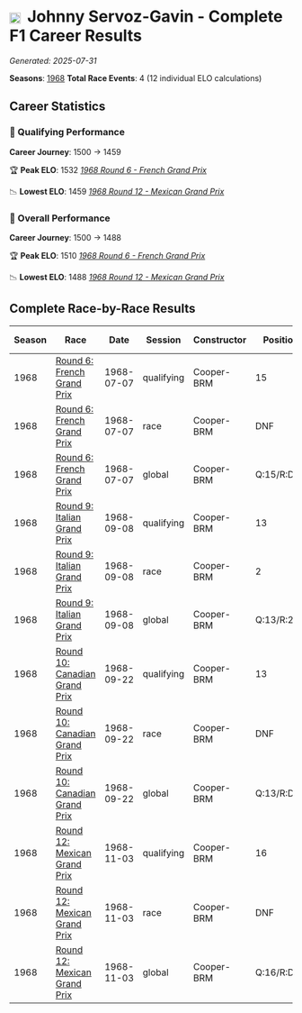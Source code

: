 # <img src="https://upload.wikimedia.org/wikipedia/commons/c/c3/Flag_of_France.svg" alt="France" width="20" height="auto" style="vertical-align: middle; margin-right: 5px;" onerror="this.outerHTML='🇫🇷'; this.style.marginRight='5px';"/> Johnny Servoz-Gavin - Complete F1 Career Results

*Generated: 2025-07-31*

**Seasons**: [1968](../seasons/1968-season-report)
**Total Race Events**: 4 (12 individual ELO calculations)

## Career Statistics

### 🏁 Qualifying Performance
**Career Journey**: 1500 → 1459

🏆 **Peak ELO**: 1532
   *[1968 Round 6 - French Grand Prix](../seasons/1968-season-report#round-6-french-grand-prix)*

📉 **Lowest ELO**: 1459
   *[1968 Round 12 - Mexican Grand Prix](../seasons/1968-season-report#round-12-mexican-grand-prix)*

### 🌟 Overall Performance
**Career Journey**: 1500 → 1488

🏆 **Peak ELO**: 1510
   *[1968 Round 6 - French Grand Prix](../seasons/1968-season-report#round-6-french-grand-prix)*

📉 **Lowest ELO**: 1488
   *[1968 Round 12 - Mexican Grand Prix](../seasons/1968-season-report#round-12-mexican-grand-prix)*


## Complete Race-by-Race Results

| Season | Race | Date | Session | Constructor | Position | Starting ELO | ELO Change | Final ELO | Teammate |
|--------|------|------|---------|-------------|----------|--------------|------------|-----------|----------|
| 1968 | [Round 6: French Grand Prix](../seasons/1968-season-report#round-6-french-grand-prix) | 1968-07-07 | qualifying | Cooper-BRM | 15 | 1500 | +32 | 1532 | <img src="https://upload.wikimedia.org/wikipedia/commons/thumb/8/83/Flag_of_the_United_Kingdom_%283-5%29.svg/512px-Flag_of_the_United_Kingdom_%283-5%29.svg.png?20250726143817" alt="United Kingdom" width="20" height="auto" style="vertical-align: middle; margin-right: 5px;" onerror="this.outerHTML='🇬🇧'; this.style.marginRight='5px';"/> Vic Elford |
| 1968 | [Round 6: French Grand Prix](../seasons/1968-season-report#round-6-french-grand-prix) | 1968-07-07 | race | Cooper-BRM | DNF | 1500 | N/A | 1500 | <img src="https://upload.wikimedia.org/wikipedia/commons/thumb/8/83/Flag_of_the_United_Kingdom_%283-5%29.svg/512px-Flag_of_the_United_Kingdom_%283-5%29.svg.png?20250726143817" alt="United Kingdom" width="20" height="auto" style="vertical-align: middle; margin-right: 5px;" onerror="this.outerHTML='🇬🇧'; this.style.marginRight='5px';"/> Vic Elford |
| 1968 | [Round 6: French Grand Prix](../seasons/1968-season-report#round-6-french-grand-prix) | 1968-07-07 | global | Cooper-BRM | Q:15/R:DNF | 1500 | +10 | 1510 | <img src="https://upload.wikimedia.org/wikipedia/commons/thumb/8/83/Flag_of_the_United_Kingdom_%283-5%29.svg/512px-Flag_of_the_United_Kingdom_%283-5%29.svg.png?20250726143817" alt="United Kingdom" width="20" height="auto" style="vertical-align: middle; margin-right: 5px;" onerror="this.outerHTML='🇬🇧'; this.style.marginRight='5px';"/> Vic Elford |
| 1968 | [Round 9: Italian Grand Prix](../seasons/1968-season-report#round-9-italian-grand-prix) | 1968-09-08 | qualifying | Cooper-BRM | 13 | 1532 | -29 | 1503 | <img src="https://upload.wikimedia.org/wikipedia/commons/thumb/8/83/Flag_of_the_United_Kingdom_%283-5%29.svg/512px-Flag_of_the_United_Kingdom_%283-5%29.svg.png?20250726143817" alt="United Kingdom" width="20" height="auto" style="vertical-align: middle; margin-right: 5px;" onerror="this.outerHTML='🇬🇧'; this.style.marginRight='5px';"/> Jackie Stewart |
| 1968 | [Round 9: Italian Grand Prix](../seasons/1968-season-report#round-9-italian-grand-prix) | 1968-09-08 | race | Cooper-BRM | 2 | 1500 | N/A | 1500 | <img src="https://upload.wikimedia.org/wikipedia/commons/thumb/8/83/Flag_of_the_United_Kingdom_%283-5%29.svg/512px-Flag_of_the_United_Kingdom_%283-5%29.svg.png?20250726143817" alt="United Kingdom" width="20" height="auto" style="vertical-align: middle; margin-right: 5px;" onerror="this.outerHTML='🇬🇧'; this.style.marginRight='5px';"/> Jackie Stewart |
| 1968 | [Round 9: Italian Grand Prix](../seasons/1968-season-report#round-9-italian-grand-prix) | 1968-09-08 | global | Cooper-BRM | Q:13/R:2 | 1510 | -9 | 1501 | <img src="https://upload.wikimedia.org/wikipedia/commons/thumb/8/83/Flag_of_the_United_Kingdom_%283-5%29.svg/512px-Flag_of_the_United_Kingdom_%283-5%29.svg.png?20250726143817" alt="United Kingdom" width="20" height="auto" style="vertical-align: middle; margin-right: 5px;" onerror="this.outerHTML='🇬🇧'; this.style.marginRight='5px';"/> Jackie Stewart |
| 1968 | [Round 10: Canadian Grand Prix](../seasons/1968-season-report#round-10-canadian-grand-prix) | 1968-09-22 | qualifying | Cooper-BRM | 13 | 1503 | -24 | 1479 | <img src="https://upload.wikimedia.org/wikipedia/commons/thumb/8/83/Flag_of_the_United_Kingdom_%283-5%29.svg/512px-Flag_of_the_United_Kingdom_%283-5%29.svg.png?20250726143817" alt="United Kingdom" width="20" height="auto" style="vertical-align: middle; margin-right: 5px;" onerror="this.outerHTML='🇬🇧'; this.style.marginRight='5px';"/> Jackie Stewart |
| 1968 | [Round 10: Canadian Grand Prix](../seasons/1968-season-report#round-10-canadian-grand-prix) | 1968-09-22 | race | Cooper-BRM | DNF | 1500 | N/A | 1500 | <img src="https://upload.wikimedia.org/wikipedia/commons/thumb/8/83/Flag_of_the_United_Kingdom_%283-5%29.svg/512px-Flag_of_the_United_Kingdom_%283-5%29.svg.png?20250726143817" alt="United Kingdom" width="20" height="auto" style="vertical-align: middle; margin-right: 5px;" onerror="this.outerHTML='🇬🇧'; this.style.marginRight='5px';"/> Jackie Stewart |
| 1968 | [Round 10: Canadian Grand Prix](../seasons/1968-season-report#round-10-canadian-grand-prix) | 1968-09-22 | global | Cooper-BRM | Q:13/R:DNF | 1501 | -7 | 1494 | <img src="https://upload.wikimedia.org/wikipedia/commons/thumb/8/83/Flag_of_the_United_Kingdom_%283-5%29.svg/512px-Flag_of_the_United_Kingdom_%283-5%29.svg.png?20250726143817" alt="United Kingdom" width="20" height="auto" style="vertical-align: middle; margin-right: 5px;" onerror="this.outerHTML='🇬🇧'; this.style.marginRight='5px';"/> Jackie Stewart |
| 1968 | [Round 12: Mexican Grand Prix](../seasons/1968-season-report#round-12-mexican-grand-prix) | 1968-11-03 | qualifying | Cooper-BRM | 16 | 1479 | -20 | 1459 | <img src="https://upload.wikimedia.org/wikipedia/commons/thumb/8/83/Flag_of_the_United_Kingdom_%283-5%29.svg/512px-Flag_of_the_United_Kingdom_%283-5%29.svg.png?20250726143817" alt="United Kingdom" width="20" height="auto" style="vertical-align: middle; margin-right: 5px;" onerror="this.outerHTML='🇬🇧'; this.style.marginRight='5px';"/> Jackie Stewart |
| 1968 | [Round 12: Mexican Grand Prix](../seasons/1968-season-report#round-12-mexican-grand-prix) | 1968-11-03 | race | Cooper-BRM | DNF | 1500 | N/A | 1500 | <img src="https://upload.wikimedia.org/wikipedia/commons/thumb/8/83/Flag_of_the_United_Kingdom_%283-5%29.svg/512px-Flag_of_the_United_Kingdom_%283-5%29.svg.png?20250726143817" alt="United Kingdom" width="20" height="auto" style="vertical-align: middle; margin-right: 5px;" onerror="this.outerHTML='🇬🇧'; this.style.marginRight='5px';"/> Jackie Stewart |
| 1968 | [Round 12: Mexican Grand Prix](../seasons/1968-season-report#round-12-mexican-grand-prix) | 1968-11-03 | global | Cooper-BRM | Q:16/R:DNF | 1494 | -6 | 1488 | <img src="https://upload.wikimedia.org/wikipedia/commons/thumb/8/83/Flag_of_the_United_Kingdom_%283-5%29.svg/512px-Flag_of_the_United_Kingdom_%283-5%29.svg.png?20250726143817" alt="United Kingdom" width="20" height="auto" style="vertical-align: middle; margin-right: 5px;" onerror="this.outerHTML='🇬🇧'; this.style.marginRight='5px';"/> Jackie Stewart |
